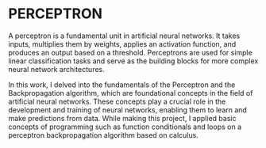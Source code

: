 # PERCEPTRON

A perceptron is a fundamental unit in artificial neural networks. It takes inputs, multiplies
them by weights, applies an activation function, and produces an output based on a threshold.
Perceptrons are used for simple linear classification tasks and serve as the building blocks for
more complex neural network architectures.

In this work, I delved into the fundamentals of the Perceptron and the Backpropagation
algorithm, which are foundational concepts in the field of artificial neural networks.
These concepts play a crucial role in the development and training of neural networks, enabling
them to learn and make predictions from data. While making this project, I applied basic concepts of programming such as function conditionals and loops
on a perceptron backpropagation algorithm based on calculus.
